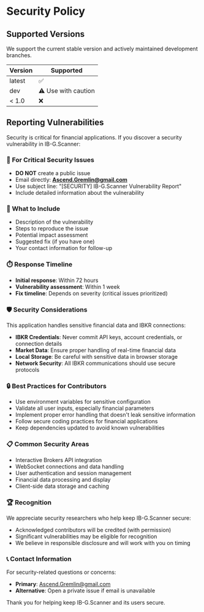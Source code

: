 # Security Policy

## Supported Versions

We support the current stable version and actively maintained development branches.

| Version | Supported          |
| ------- | ------------------ |
| latest  | ✅                 |
| dev     | ⚠️ Use with caution |
| < 1.0   | ❌                |

## Reporting Vulnerabilities

Security is critical for financial applications. If you discover a security vulnerability in IB-G.Scanner:

### 🚨 For Critical Security Issues
- **DO NOT** create a public issue
- Email directly: **Ascend.Gremlin@gmail.com**
- Use subject line: "[SECURITY] IB-G.Scanner Vulnerability Report"
- Include detailed information about the vulnerability

### 📧 What to Include
- Description of the vulnerability
- Steps to reproduce the issue
- Potential impact assessment
- Suggested fix (if you have one)
- Your contact information for follow-up

### ⏱️ Response Timeline
- **Initial response**: Within 72 hours
- **Vulnerability assessment**: Within 1 week
- **Fix timeline**: Depends on severity (critical issues prioritized)

### 🛡️ Security Considerations

This application handles sensitive financial data and IBKR connections:

- **IBKR Credentials**: Never commit API keys, account credentials, or connection details
- **Market Data**: Ensure proper handling of real-time financial data
- **Local Storage**: Be careful with sensitive data in browser storage
- **Network Security**: All IBKR communications should use secure protocols

### 🔒 Best Practices for Contributors

- Use environment variables for sensitive configuration
- Validate all user inputs, especially financial parameters
- Implement proper error handling that doesn't leak sensitive information
- Follow secure coding practices for financial applications
- Keep dependencies updated to avoid known vulnerabilities

### 📋 Common Security Areas

- Interactive Brokers API integration
- WebSocket connections and data handling
- User authentication and session management
- Financial data processing and display
- Client-side data storage and caching

### 🏆 Recognition

We appreciate security researchers who help keep IB-G.Scanner secure:
- Acknowledged contributors will be credited (with permission)
- Significant vulnerabilities may be eligible for recognition
- We believe in responsible disclosure and will work with you on timing

### 📞 Contact Information

For security-related questions or concerns:
- **Primary**: Ascend.Gremlin@gmail.com
- **Alternative**: Open a private issue if email is unavailable

Thank you for helping keep IB-G.Scanner and its users secure.
